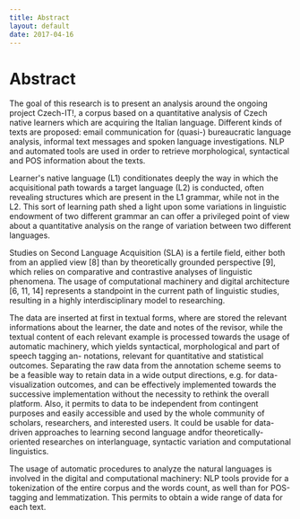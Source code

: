 ```yaml
---
title: Abstract
layout: default
date: 2017-04-16
---
```

# Abstract

The goal of this research is to present an analysis around the ongoing project Czech-IT!, a corpus based on a quantitative analysis of Czech native learners which are acquiring the Italian language. Different kinds of texts are proposed: email communication for (quasi-) bureaucratic language analysis, informal text messages and spoken language investigations. 
NLP and automated tools are used in order to retrieve morphological, syntactical and POS information about the texts.

Learner's native language (L1) conditionates deeply the way in which the acquisitional path towards a target language (L2) is conducted, often revealing structures
which are present in the L1 grammar, while not in the L2. This sort of learning path shed a light upon some variations in linguistic endowment of two different
grammar an can offer a privileged point of view about a quantitative analysis on the range of variation between two different languages.

<p>Studies on Second Language Acquisition (SLA) is a fertile field, either both from an applied view [8] than by theoretically grounded perspective [9], which relies on comparative and contrastive analyses of linguistic phenomena. The usage of computational machinery and digital architecture [6, 11, 14] represents a standpoint in the current path of linguistic studies, resulting in a highly interdisciplinary model to researching.

<p>The data are inserted at first in textual forms, where are stored the relevant informations about the learner, the date and notes of the revisor, while the textual content of each relevant example is processed towards the usage of automatic machinery, which yields syntactical, morphological and part of speech tagging an-
notations, relevant for quantitative and statistical outcomes. 
Separating the raw data from the annotation scheme seems to be a feasible way to retain data in a wide output directions, e.g. for data-visualization outcomes, and can be effectively implemented towards the successive implementation without the necessity to rethink the overall platform. Also, it permits to data to be independent from contingent purposes and easily accessible and used by the whole community of scholars, researchers, and interested users.
It could be usable for data-driven approaches to learning second language andfor theoretically-oriented researches on interlanguage, syntactic variation and computational linguistics.

The usage of automatic procedures to analyze the natural languages is involved in the digital and computational machinery: NLP tools provide for a tokenization of the entire corpus and the words count, as well than for POS-tagging and lemmatization. This permits to obtain a wide range of data for each text.